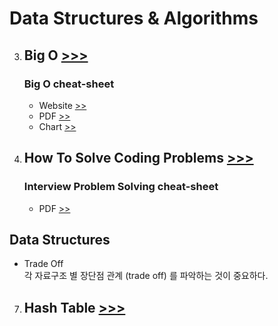 # Data Structures & Algorithms

3. ## Big O [>>>](./3.BigO)

    ### Big O cheat-sheet

    - Website [>>](https://www.bigocheatsheet.com/)
    - PDF [>>](./3.BigO/reference/BigO-cheat-sheet-1.pdf)
    - Chart [>>](./3.BigO/references/Big-O_complexity_chart.PNG)

4. ## How To Solve Coding Problems [>>>](./4.HowToSolveCodingProblems)

    ### Interview Problem Solving cheat-sheet

    - PDF [>>](./4.HowToSolveCodingProblems/ref/problemSolving.pdf)


## Data Structures
- Trade Off   
  각 자료구조 별 장단점 관계 (trade off) 를 파악하는 것이 중요하다.

7. ## Hash Table [>>>](./7.DataStructure_HashTable)
